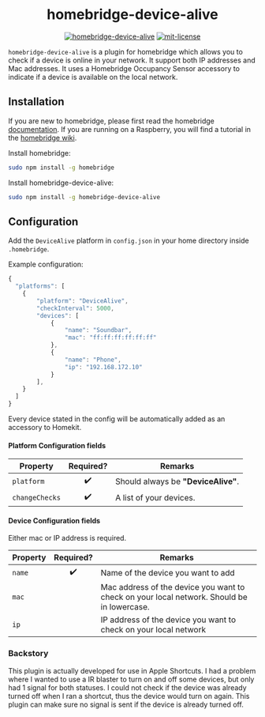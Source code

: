 <span align="center">

# homebridge-device-alive

[![homebridge-device-alive](https://badgen.net/npm/v/homebridge-device-alive?icon=npm)](https://www.npmjs.com/package/homebridge-device-alive)
[![mit-license](https://badgen.net/npm/license/homebridge-device-alive)](https://github.com/marcveens/homebridge-device-alive/blob/master/LICENSE)

</span>

`homebridge-device-alive` is a plugin for homebridge which allows you to check if a device is online in your network. It support both IP addresses and Mac addresses. It uses a Homebridge Occupancy Sensor accessory to indicate if a device is available on the local network. 

## Installation

If you are new to homebridge, please first read the homebridge [documentation](https://www.npmjs.com/package/homebridge).
If you are running on a Raspberry, you will find a tutorial in the [homebridge wiki](https://github.com/homebridge/homebridge/wiki/Install-Homebridge-on-Raspbian).

Install homebridge:
```sh
sudo npm install -g homebridge
```

Install homebridge-device-alive:
```sh
sudo npm install -g homebridge-device-alive
```

## Configuration

Add the `DeviceAlive` platform in `config.json` in your home directory inside `.homebridge`.

Example configuration:

```js
{
  "platforms": [
    {
        "platform": "DeviceAlive",
        "checkInterval": 5000,
        "devices": [
            {
                "name": "Soundbar",
                "mac": "ff:ff:ff:ff:ff:ff"
            },
            {
                "name": "Phone",
                "ip": "192.168.172.10"
            }
        ],
    }
  ]
}
```

Every device stated in the config will be automatically added as an accessory to Homekit. 

#### Platform Configuration fields
Property | Required? | Remarks
--- | :-: | ---
`platform` | :heavy_check_mark: | Should always be **"DeviceAlive"**.
`changeChecks` | :heavy_check_mark: | A list of your devices.


#### Device Configuration fields
Either mac or IP address is required.

Property | Required? | Remarks
--- | :-: | ---
`name` | :heavy_check_mark: | Name of the device you want to add
`mac` | | Mac address of the device you want to check on your local network. Should be in lowercase.
`ip` |  | IP address of the device you want to check on your local network

### Backstory
This plugin is actually developed for use in Apple Shortcuts. I had a problem where I wanted to use a IR blaster to turn on and off some devices, but only had 1 signal for both statuses. I could not check if the device was already turned off when I ran a shortcut, thus the device would turn on again. This plugin can make sure no signal is sent if the device is already turned off.  